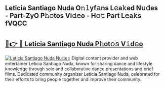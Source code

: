 ## Leticia Santiago Nuda O𝚗𝚕yf𝚊ns L𝚎a𝚔ed N𝚞𝚍es - Part-ZyO P𝚑𝚘tos Vi𝚍𝚎o - H𝚘𝚝 Part L𝚎a𝚔s fVQCC

# <h2><a href="http://kfbb5v9.oniu.top/?m=Leticia+Santiago+Nuda">🔗👉 🔴 Leticia Santiago Nuda P𝚑ot𝚘𝚜 V𝚒d𝚎o</a></h2>

[![Leticia Santiago Nuda Nu𝚍e𝚜](https://i.imgur.com/0qMVB7G.gif)](http://kfbb5v9.oniu.top/?m=Leticia+Santiago+Nuda)
Digital content provider and web entertainer Leticia Santiago Nuda, known for sharing dance and lifestyle knowledge through solo and collaborative dance presentations and brief films. Dedicated community organizer Leticia Santiago Nuda, celebrated for their efforts to bring people together and improve their community.  
